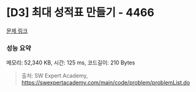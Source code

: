# [D3] 최대 성적표 만들기 - 4466 

[문제 링크](https://swexpertacademy.com/main/code/problem/problemDetail.do?contestProbId=AWOUfCJ6qVMDFAWg) 

### 성능 요약

메모리: 52,340 KB, 시간: 125 ms, 코드길이: 210 Bytes



> 출처: SW Expert Academy, https://swexpertacademy.com/main/code/problem/problemList.do